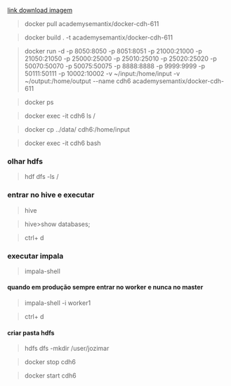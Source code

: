 [link download imagem](https://hub.docker.com/r/academysemantix/docker-cdh-611)

> docker pull academysemantix/docker-cdh-611

>docker build . -t academysemantix/docker-cdh-611

>docker run -d -p 8050:8050 -p 8051:8051 -p 21000:21000 -p 21050:21050 -p 25000:25000 -p 25010:25010 -p 25020:25020 -p 50070:50070 -p 50075:50075 -p 8888:8888 -p 9999:9999 -p 50111:50111 -p 10002:10002 -v ~/input:/home/input -v ~/output:/home/output --name cdh6 academysemantix/docker-cdh-611

>docker ps

>docker exec -it cdh6 ls /

>docker cp ../data/ cdh6:/home/input

> docker exec -it cdh6 bash


### olhar hdfs

>hdf dfs -ls /

### entrar no hive e executar

>hive

>hive>show databases;


> ctrl+ d 
### executar impala

>impala-shell

#### quando em produção sempre entrar no worker e nunca no master

>impala-shell -i worker1

> ctrl+ d 

#### criar pasta hdfs
>hdfs dfs -mkdir /user/jozimar




> docker stop cdh6

> docker start cdh6